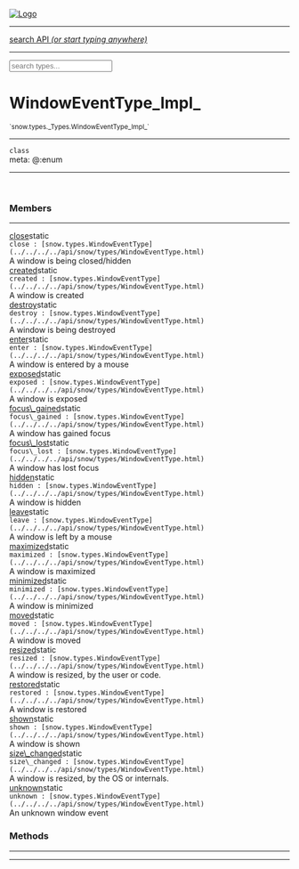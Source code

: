 
[![Logo](../../../../images/logo.png)](../../../../api/index.html)

<hr/>
<a href="#" id="search_bar" onclick="return;"><div> search API <em>(or start typing anywhere)</em> </div></a>
<hr/>

<script src="../../../../js/omnibar.js"> </script>
<link rel="stylesheet" type="text/css" href="../../../../css/omnibar.css" media="all">

<div id="omnibar"> <a href="#" onclick="return" id="omnibar_close"></a> <input id="omnibar_text" type="text" placeholder="search types..."></input></div>
<script  id="typelist" data-relpath="../../../../" data-types="snow.App,snow.AppFixedTimestep,snow.Snow,snow._Snow.Core,snow.api.Debug,snow.api.DebugError,snow.api.File,snow.api.FileHandle,snow.api.FileSeek,snow.api.Libs,snow.api.Promise,snow.api.PromiseError,snow.api.PromiseState,snow.api.Promises,snow.api.Timer,snow.api._Debug.LogError,snow.api._File.FileHandle_Impl_,snow.api._File.FileSeek_Impl_,snow.api._Promise.PromiseState_Impl_,snow.api.buffers.ArrayBuffer,snow.api.buffers.ArrayBufferIO,snow.api.buffers.ArrayBufferView,snow.api.buffers.DataView,snow.api.buffers.Float32Array,snow.api.buffers.Float64Array,snow.api.buffers.Int16Array,snow.api.buffers.Int32Array,snow.api.buffers.Int8Array,snow.api.buffers.TAError,snow.api.buffers.TypedArrayType,snow.api.buffers.Uint16Array,snow.api.buffers.Uint32Array,snow.api.buffers.Uint8Array,snow.api.buffers.Uint8ClampedArray,snow.api.buffers._ArrayBuffer.ArrayBuffer_Impl_,snow.api.buffers._Float32Array.Float32Array_Impl_,snow.api.buffers._Float64Array.Float64Array_Impl_,snow.api.buffers._Int16Array.Int16Array_Impl_,snow.api.buffers._Int32Array.Int32Array_Impl_,snow.api.buffers._Int8Array.Int8Array_Impl_,snow.api.buffers._TypedArrayType.TypedArrayType_Impl_,snow.api.buffers._Uint16Array.Uint16Array_Impl_,snow.api.buffers._Uint32Array.Uint32Array_Impl_,snow.api.buffers._Uint8Array.Uint8Array_Impl_,snow.api.buffers._Uint8ClampedArray.Uint8ClampedArray_Impl_,snow.core.native.Core,snow.core.native._Core.StaticSnow,snow.core.native.assets.Assets,snow.core.native.assets._Assets.NativeAudioDataBlob,snow.core.native.assets._Assets.NativeAudioDataInfo,snow.core.native.assets._Assets.NativeAudioInfo,snow.core.native.audio.Audio,snow.core.native.audio.Sound,snow.core.native.input.Input,snow.core.native.io.IO,snow.core.native.window.Windowing,snow.core.web.assets.psd.PSD,snow.core.web.input.DOMKeys,snow.modules.interfaces.Assets,snow.modules.interfaces.Audio,snow.modules.interfaces.IO,snow.modules.interfaces.Input,snow.modules.interfaces.Windowing,snow.modules.openal.AL,snow.modules.openal.ALC,snow.modules.openal.ALHelper,snow.modules.openal.Audio,snow.modules.openal.Context,snow.modules.openal.Device,snow.modules.openal.Sound,snow.modules.openal._AL.Context_Impl_,snow.modules.openal._AL.Device_Impl_,snow.modules.openal.sound.ALSound,snow.modules.openal.sound.ALStream,snow.modules.openal.sound.Sound,snow.modules.opengl.GL,snow.modules.opengl.GLActiveInfo,snow.modules.opengl.GLBuffer,snow.modules.opengl.GLContextAttributes,snow.modules.opengl.GLFramebuffer,snow.modules.opengl.GLProgram,snow.modules.opengl.GLRenderbuffer,snow.modules.opengl.GLShader,snow.modules.opengl.GLTexture,snow.modules.opengl.GLUniformLocation,snow.modules.opengl.native.GL,snow.modules.opengl.native.GLActiveInfo,snow.modules.opengl.native.GLBO,snow.modules.opengl.native.GLBuffer,snow.modules.opengl.native.GLContextAttributes,snow.modules.opengl.native.GLFBO,snow.modules.opengl.native.GLFramebuffer,snow.modules.opengl.native.GLLink,snow.modules.opengl.native.GLObject,snow.modules.opengl.native.GLPO,snow.modules.opengl.native.GLProgram,snow.modules.opengl.native.GLProxy,snow.modules.opengl.native.GLRBO,snow.modules.opengl.native.GLRenderbuffer,snow.modules.opengl.native.GLSO,snow.modules.opengl.native.GLShader,snow.modules.opengl.native.GLShaderPrecisionFormat,snow.modules.opengl.native.GLTO,snow.modules.opengl.native.GLTexture,snow.modules.opengl.native.GLUniformLocation,snow.modules.opengl.native.GL_FFI,snow.modules.opengl.native.GL_Native,snow.modules.opengl.native._GL.GLBuffer_Impl_,snow.modules.opengl.native._GL.GLFramebuffer_Impl_,snow.modules.opengl.native._GL.GLProgram_Impl_,snow.modules.opengl.native._GL.GLRenderbuffer_Impl_,snow.modules.opengl.native._GL.GLShader_Impl_,snow.modules.opengl.native._GL.GLTexture_Impl_,snow.modules.opengl.native._GL.GLUniformLocation_Impl_,snow.modules.sdl.Input,snow.modules.sdl.Windowing,snow.modules.sdl._Input.ControllerEventType,snow.modules.sdl._Input.ControllerEventType_Impl_,snow.modules.sdl._Input.JosytickEventType,snow.modules.sdl._Input.JosytickEventType_Impl_,snow.modules.sdl._Input.KeyEventType,snow.modules.sdl._Input.KeyEventType_Impl_,snow.modules.sdl._Input.ModValue,snow.modules.sdl._Input.ModValue_Impl_,snow.modules.sdl._Input.MouseEventType,snow.modules.sdl._Input.MouseEventType_Impl_,snow.modules.sdl._Input.SDLControllerEvent,snow.modules.sdl._Input.SDLJoystickEvent,snow.modules.sdl._Input.SDLKeyEvent,snow.modules.sdl._Input.SDLMouseEvent,snow.modules.sdl._Input.SDLTouchEvent,snow.modules.sdl._Input.TouchEventType,snow.modules.sdl._Input.TouchEventType_Impl_,snow.system.assets.Asset,snow.system.assets.AssetBytes,snow.system.assets.AssetImage,snow.system.assets.AssetJSON,snow.system.assets.AssetText,snow.system.assets.Assets,snow.system.assets._Assets.AssetsModule,snow.system.audio.Audio,snow.system.audio.AudioModule,snow.system.audio.Sound,snow.system.input.Input,snow.system.input.Keycodes,snow.system.input.MapIntBool,snow.system.input.MapIntFloat,snow.system.input.Scancodes,snow.system.input._Input.InputModule,snow.system.io.IO,snow.system.io._IO.IOModule,snow.system.module.Assets,snow.system.module.Audio,snow.system.module.IO,snow.system.module.Input,snow.system.module.Sound,snow.system.module.Windowing,snow.system.window.Window,snow.system.window.Windowing,snow.system.window._Windowing.WindowHandleMap,snow.system.window._Windowing.WindowingModule,snow.types.AppConfig,snow.types.AppConfigNative,snow.types.AppConfigWeb,snow.types.Asset,snow.types.AssetBytes,snow.types.AssetImage,snow.types.AssetJSON,snow.types.AssetText,snow.types.AssetType,snow.types.AudioDataBlob,snow.types.AudioDataInfo,snow.types.AudioFormatType,snow.types.AudioHandle,snow.types.AudioInfo,snow.types.DisplayMode,snow.types.Error,snow.types.FileEvent,snow.types.FileEventType,snow.types.FileFilter,snow.types.GamepadDeviceEventType,snow.types.IODataOptions,snow.types.ImageInfo,snow.types.InputEvent,snow.types.InputEventType,snow.types.Key,snow.types.ModState,snow.types.OS,snow.types.OpenGLProfile,snow.types.Platform,snow.types.RenderConfig,snow.types.RenderConfigOpenGL,snow.types.Scan,snow.types.SnowConfig,snow.types.SystemEvent,snow.types.SystemEventType,snow.types.TextEventType,snow.types.WindowConfig,snow.types.WindowEvent,snow.types.WindowEventType,snow.types.WindowHandle,snow.types.WindowingConfig,snow.types._Types.AssetType_Impl_,snow.types._Types.AudioFormatType_Impl_,snow.types._Types.FileEventType_Impl_,snow.types._Types.GamepadDeviceEventType_Impl_,snow.types._Types.InputEventType_Impl_,snow.types._Types.OS_Impl_,snow.types._Types.OpenGLProfile_Impl_,snow.types._Types.Platform_Impl_,snow.types._Types.SystemEventType_Impl_,snow.types._Types.TextEventType_Impl_,snow.types._Types.WindowEventType_Impl_"></script>


<h1>WindowEventType_Impl_</h1>
<small>`snow.types._Types.WindowEventType_Impl_`</small>



<hr/>

`class`<br/><span class="meta">
meta: @:enum</span>

<hr/>


&nbsp;
&nbsp;




<h3>Members</h3> <hr/><span class="member apipage">
                <a name="close"><a class="lift" href="#close">close</a></a><span class="inline-block static">static</span><div class="clear"></div>
                <code class="signature apipage">close : [snow.types.WindowEventType](../../../../api/snow/types/WindowEventType.html)</code><br/></span>
            <span class="small_desc_flat">A window is being closed/hidden</span><br/><span class="member apipage">
                <a name="created"><a class="lift" href="#created">created</a></a><span class="inline-block static">static</span><div class="clear"></div>
                <code class="signature apipage">created : [snow.types.WindowEventType](../../../../api/snow/types/WindowEventType.html)</code><br/></span>
            <span class="small_desc_flat">A window is created</span><br/><span class="member apipage">
                <a name="destroy"><a class="lift" href="#destroy">destroy</a></a><span class="inline-block static">static</span><div class="clear"></div>
                <code class="signature apipage">destroy : [snow.types.WindowEventType](../../../../api/snow/types/WindowEventType.html)</code><br/></span>
            <span class="small_desc_flat">A window is being destroyed</span><br/><span class="member apipage">
                <a name="enter"><a class="lift" href="#enter">enter</a></a><span class="inline-block static">static</span><div class="clear"></div>
                <code class="signature apipage">enter : [snow.types.WindowEventType](../../../../api/snow/types/WindowEventType.html)</code><br/></span>
            <span class="small_desc_flat">A window is entered by a mouse</span><br/><span class="member apipage">
                <a name="exposed"><a class="lift" href="#exposed">exposed</a></a><span class="inline-block static">static</span><div class="clear"></div>
                <code class="signature apipage">exposed : [snow.types.WindowEventType](../../../../api/snow/types/WindowEventType.html)</code><br/></span>
            <span class="small_desc_flat">A window is exposed</span><br/><span class="member apipage">
                <a name="focus_gained"><a class="lift" href="#focus_gained">focus\_gained</a></a><span class="inline-block static">static</span><div class="clear"></div>
                <code class="signature apipage">focus\_gained : [snow.types.WindowEventType](../../../../api/snow/types/WindowEventType.html)</code><br/></span>
            <span class="small_desc_flat">A window has gained focus</span><br/><span class="member apipage">
                <a name="focus_lost"><a class="lift" href="#focus_lost">focus\_lost</a></a><span class="inline-block static">static</span><div class="clear"></div>
                <code class="signature apipage">focus\_lost : [snow.types.WindowEventType](../../../../api/snow/types/WindowEventType.html)</code><br/></span>
            <span class="small_desc_flat">A window has lost focus</span><br/><span class="member apipage">
                <a name="hidden"><a class="lift" href="#hidden">hidden</a></a><span class="inline-block static">static</span><div class="clear"></div>
                <code class="signature apipage">hidden : [snow.types.WindowEventType](../../../../api/snow/types/WindowEventType.html)</code><br/></span>
            <span class="small_desc_flat">A window is hidden</span><br/><span class="member apipage">
                <a name="leave"><a class="lift" href="#leave">leave</a></a><span class="inline-block static">static</span><div class="clear"></div>
                <code class="signature apipage">leave : [snow.types.WindowEventType](../../../../api/snow/types/WindowEventType.html)</code><br/></span>
            <span class="small_desc_flat">A window is left by a mouse</span><br/><span class="member apipage">
                <a name="maximized"><a class="lift" href="#maximized">maximized</a></a><span class="inline-block static">static</span><div class="clear"></div>
                <code class="signature apipage">maximized : [snow.types.WindowEventType](../../../../api/snow/types/WindowEventType.html)</code><br/></span>
            <span class="small_desc_flat">A window is maximized</span><br/><span class="member apipage">
                <a name="minimized"><a class="lift" href="#minimized">minimized</a></a><span class="inline-block static">static</span><div class="clear"></div>
                <code class="signature apipage">minimized : [snow.types.WindowEventType](../../../../api/snow/types/WindowEventType.html)</code><br/></span>
            <span class="small_desc_flat">A window is minimized</span><br/><span class="member apipage">
                <a name="moved"><a class="lift" href="#moved">moved</a></a><span class="inline-block static">static</span><div class="clear"></div>
                <code class="signature apipage">moved : [snow.types.WindowEventType](../../../../api/snow/types/WindowEventType.html)</code><br/></span>
            <span class="small_desc_flat">A window is moved</span><br/><span class="member apipage">
                <a name="resized"><a class="lift" href="#resized">resized</a></a><span class="inline-block static">static</span><div class="clear"></div>
                <code class="signature apipage">resized : [snow.types.WindowEventType](../../../../api/snow/types/WindowEventType.html)</code><br/></span>
            <span class="small_desc_flat">A window is resized, by the user or code.</span><br/><span class="member apipage">
                <a name="restored"><a class="lift" href="#restored">restored</a></a><span class="inline-block static">static</span><div class="clear"></div>
                <code class="signature apipage">restored : [snow.types.WindowEventType](../../../../api/snow/types/WindowEventType.html)</code><br/></span>
            <span class="small_desc_flat">A window is restored</span><br/><span class="member apipage">
                <a name="shown"><a class="lift" href="#shown">shown</a></a><span class="inline-block static">static</span><div class="clear"></div>
                <code class="signature apipage">shown : [snow.types.WindowEventType](../../../../api/snow/types/WindowEventType.html)</code><br/></span>
            <span class="small_desc_flat">A window is shown</span><br/><span class="member apipage">
                <a name="size_changed"><a class="lift" href="#size_changed">size\_changed</a></a><span class="inline-block static">static</span><div class="clear"></div>
                <code class="signature apipage">size\_changed : [snow.types.WindowEventType](../../../../api/snow/types/WindowEventType.html)</code><br/></span>
            <span class="small_desc_flat">A window is resized, by the OS or internals.</span><br/><span class="member apipage">
                <a name="unknown"><a class="lift" href="#unknown">unknown</a></a><span class="inline-block static">static</span><div class="clear"></div>
                <code class="signature apipage">unknown : [snow.types.WindowEventType](../../../../api/snow/types/WindowEventType.html)</code><br/></span>
            <span class="small_desc_flat">An unknown window event</span><br/>


<h3>Methods</h3> <hr/>


<hr/>

&nbsp;
&nbsp;
&nbsp;
&nbsp;